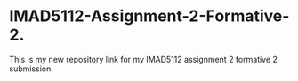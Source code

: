 # IMAD5112-Assignment-2-Formative-2.
This is my new repository link for my IMAD5112 assignment 2 formative 2 submission  
